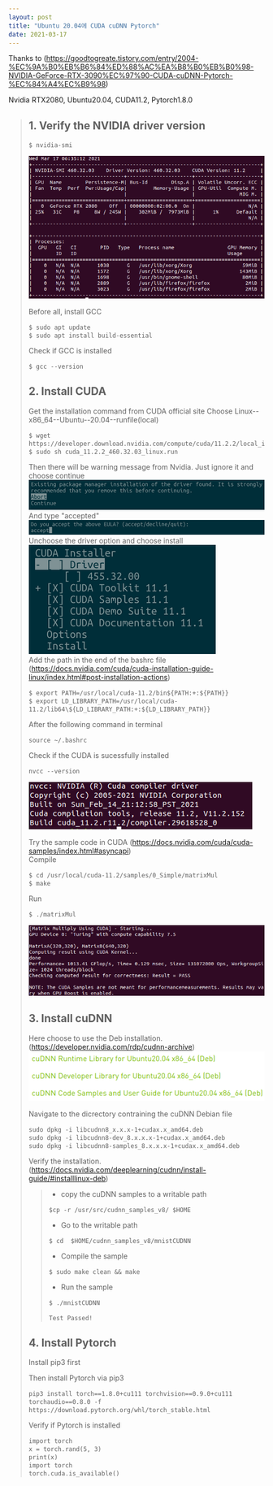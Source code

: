 ```yaml
---
layout: post
title: "Ubuntu 20.04에 CUDA cuDNN Pytorch"
date: 2021-03-17
---
```


Thanks to (https://goodtogreate.tistory.com/entry/2004-%EC%9A%B0%EB%B6%84%ED%88%AC%EA%B8%B0%EB%B0%98-NVIDIA-GeForce-RTX-3090%EC%97%90-CUDA-cuDNN-Pytorch-%EC%84%A4%EC%B9%98)

Nvidia RTX2080, Ubuntu20.04, CUDA11.2, Pytorch1.8.0

> ## 1. Verify the NVIDIA driver version 
> ```
> $ nvidia-smi
> ```
> ![](/_img/1.png) <br />
> 
> Before all, install GCC 
> ```   
> $ sudo apt update
> $ sudo apt install build-essential
> ```
> Check if GCC is installed
> ```
> $ gcc --version
> ```
> ## 2. Install CUDA 
> Get the installation command from CUDA official site 
> Choose Linux--x86_64--Ubuntu--20.04--runfile(local) 
> ```
> $ wget https://developer.download.nvidia.com/compute/cuda/11.2.2/local_installers/cuda_11.2.2_460.32.03_linux.run
> $ sudo sh cuda_11.2.2_460.32.03_linux.run
> ```
> Then there will be warning message from Nvidia. Just ignore it and choose continue
> ![](/_img/2.png)   
> And type "accepted"
> ![](/_img/3.png)   
> Unchoose the driver option and choose install <br />
> ![](/_img/4.png)   
> Add the path in the end of the bashrc file (https://docs.nvidia.com/cuda/cuda-installation-guide-linux/index.html#post-installation-actions)
> ```
> $ export PATH=/usr/local/cuda-11.2/bin${PATH:+:${PATH}}
> $ export LD_LIBRARY_PATH=/usr/local/cuda-11.2/lib64\${LD_LIBRARY_PATH:+:${LD_LIBRARY_PATH}}
> ```
> After the following command in terminal
> ```
> source ~/.bashrc
> ```
> Check if the CUDA is sucessfully installed
> ```
> nvcc --version
> ```
> 
> ![](/_img/5.png) <br />
> 
> Try the sample code in CUDA (https://docs.nvidia.com/cuda/cuda-samples/index.html#asyncapi)<br />
> Compile
> ```
> $ cd /usr/local/cuda-11.2/samples/0_Simple/matrixMul
> $ make
> ```
> 
> Run 
> ```
> $ ./matrixMul
> ``` 
> 
> ![](/_img/6.png) 
> 
> ## 3. Install cuDNN
> Here choose to use the Deb installation. (https://developer.nvidia.com/rdp/cudnn-archive)
> ![](/_img/7.png) 
>  
> Navigate to the dicrectory contraining the  cuDNN Debian file
> 
> ``` 
> sudo dpkg -i libcudnn8_x.x.x-1+cudax.x_amd64.deb
> sudo dpkg -i libcudnn8-dev_8.x.x.x-1+cudax.x_amd64.deb
> sudo dpkg -i libcudnn8-samples_8.x.x.x-1+cudax.x_amd64.deb
> ``` 
> 
> Verify the installation. (https://docs.nvidia.com/deeplearning/cudnn/install-guide/#installlinux-deb)
> 
> > + copy the cuDNN samples to a writable path
> > ``` 
> > $cp -r /usr/src/cudnn_samples_v8/ $HOME
> > ``` 
> > + Go to the writable path
> > ``` 
> > $ cd  $HOME/cudnn_samples_v8/mnistCUDNN
> > ``` 
> > + Compile the sample
> > ``` 
> > $ sudo make clean && make
> > ``` 
> > + Run the sample
> > ``` 
> > $ ./mnistCUDNN
> > ``` 
> > ``` 
> > Test Passed!
> > ``` 
> 
> 
> ## 4. Install Pytorch
> Install pip3 first
> 
> Then install Pytorch via pip3
> ``` 
> pip3 install torch==1.8.0+cu111 torchvision==0.9.0+cu111 torchaudio==0.8.0 -f https://download.pytorch.org/whl/torch_stable.html
> ``` 
> 
> Verify if Pytorch is installed
> 
> ``` 
> import torch 
> x = torch.rand(5, 3) 
> print(x) 
> import torch 
> torch.cuda.is_available()
> ``` 
